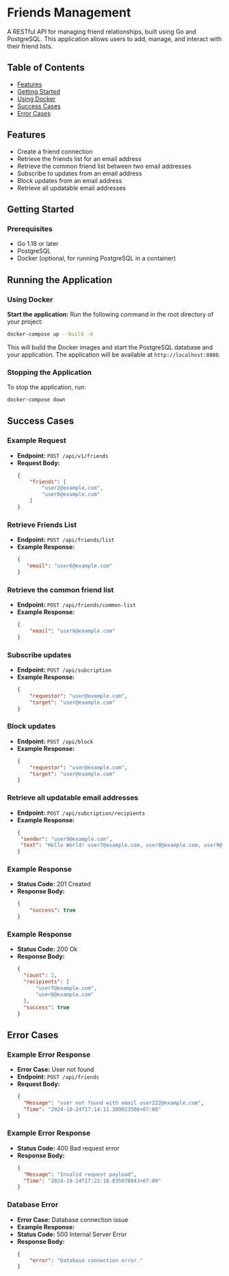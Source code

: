 
# Friends Management

A RESTful API for managing friend relationships, built using Go and PostgreSQL. This application allows users to add, manage, and interact with their friend lists.

## Table of Contents
- [Features](#features)
- [Getting Started](#getting-started)
- [Using Docker](#using-docker)
- [Success Cases](#success-cases)
- [Error Cases](#error-cases)

## Features
- Create a friend connection
- Retrieve the friends list for an email address
- Retrieve the common friend list between two email addresses
- Subscribe to updates from an email address
- Block updates from an email address
- Retrieve all updatable email addresses

## Getting Started

### Prerequisites
- Go 1.18 or later
- PostgreSQL
- Docker (optional, for running PostgreSQL in a container)

## Running the Application

### Using Docker



  **Start the application:**
   Run the following command in the root directory of your project:
   ```bash
   docker-compose up --build -d
   ```

   This will build the Docker images and start the PostgreSQL database and your application. The application will be available at `http://localhost:8080`.

### Stopping the Application
To stop the application, run:
```bash
docker-compose down
```

## Success Cases

### Example Request
- **Endpoint:** `POST /api/v1/friends`
- **Request Body:**
  ```json
  {
      "friends": [
          "user2@example.com",
          "user6@example.com"
      ]
  }
  ```
### Retrieve Friends List
- **Endpoint:** `POST /api/friends/list`
- **Example Response:**
  ```json
  {
     "email": "user6@example.com"
  }
  ```
### Retrieve the common friend list
- **Endpoint:** `POST /api/friends/common-list`
- **Example Response:**
  ```json
  {
      "email": "user6@example.com"
  }
  ```
### Subscribe updates 
- **Endpoint:** `POST /api/subcription`
- **Example Response:**
  ```json
  {
      "requestor": "user@example.com",
      "target": "user@example.com"
  }
  ```
### Block updates
- **Endpoint:** `POST /api/block`
- **Example Response:**
  ```json
  {
      "requestor": "user@example.com",
      "target": "user@example.com"
  }
  ```
### Retrieve all updatable email addresses
- **Endpoint:** `POST /api/subcription/recipients`
- **Example Response:**
  ```json
  {
   "sender": "user9@example.com",
   "text": "Hello World! user7@example.com, user8@example.com, user9@example.com"
  }
  ```
  
### Example Response
- **Status Code:** 201 Created
- **Response Body:**
  ```json
  {
      "success": true
  }
  ```
### Example Response
- **Status Code:** 200 Ok
- **Response Body:**
  ```json
  {
    "count": 2,
    "recipients": [
        "user7@example.com",
        "user8@example.com"
    ],
    "success": true
  }
  ```

## Error Cases

### Example Error Response
- **Error Case:** User not found
- **Endpoint:** `POST /api/friends`
- **Request Body:**
  ```json
  {
    "Message": "user not found with email user222@example.com",
    "Time": "2024-10-24T17:14:11.389023506+07:00"
  }
  ```

### Example Error Response
- **Status Code:** 400 Bad request error
- **Response Body:**
  ```json
  {
    "Message": "Invalid request payload",
    "Time": "2024-10-24T17:22:18.835078843+07:00"
  }
  ```


### Database Error
- **Error Case:** Database connection issue
- **Example Response:**
- **Status Code:** 500 Internal Server Error
- **Response Body:**
  ```json
  {
      "error": "Database connection error."
  }
  ```



